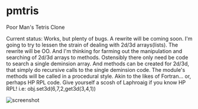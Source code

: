 pmtris
======

Poor Man's Tetris Clone 

Current status: Works, but plenty of bugs.  A rewrite will be coming soon.  I'm going to try to lessen the strain of dealing with 2d/3d arrays(lists).  The rewrite will be OO.  And I'm thinking for farming out the manipulation and searching of 2d/3d arrays to methods.  Ostensibly there only need be code to search a single deminsion array.  And methods can be created for 2d/3d, that simply do recursive calls to the single deminsion code.  The module's methods will be called in a procedural style.  Akin to the likes of Fortran... or, perhaps HP RPL code.  Give yourself a scosh of Laphroaig if you know HP RPL!  i.e: obj.set3d(6,7,2,get3d(3,4,1))

![screenshot](https://github.com/mhearse/pmtris/blob/master/screenshots/pmtris.png)
